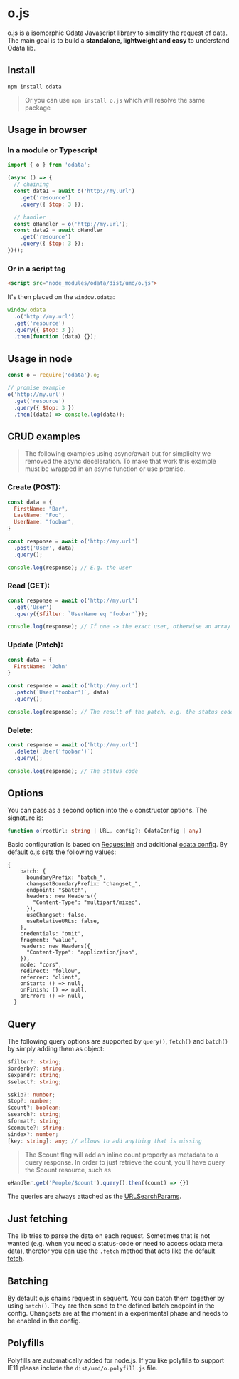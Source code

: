 # o.js

o.js is a isomorphic Odata Javascript library to simplify the request of data. The main goal is to build a **standalone, lightweight and easy** to understand Odata lib.

## Install

```
npm install odata
```

> Or you can use `npm install o.js` which will resolve the same package

## Usage in browser

### In a module or Typescript
```javascript
import { o } from 'odata';

(async () => {
  // chaining
  const data1 = await o('http://my.url')
    .get('resource')
    .query({ $top: 3 });

  // handler
  const oHandler = o('http://my.url');
  const data2 = await oHandler
    .get('resource')
    .query({ $top: 3 });
})();
```

### Or in a script tag
```html
<script src="node_modules/odata/dist/umd/o.js">
```

It's then placed on the `window.odata`: 
```javascript
window.odata
  .o('http://my.url')
  .get('resource')
  .query({ $top: 3 })
  .then(function (data) {});
```


## Usage in node
```javascript
const o = require('odata').o;

// promise example
o('http://my.url')
  .get('resource')
  .query({ $top: 3 })
  .then((data) => console.log(data));
```

## CRUD examples
> The following examples using async/await but for simplicity we removed the async deceleration. To make that work this example must be wrapped in an async function or use promise.

### **C**reate (POST):
```javascript
const data = {
  FirstName: "Bar",
  LastName: "Foo",
  UserName: "foobar",
}

const response = await o('http://my.url')
  .post('User', data)
  .query(); 

console.log(response); // E.g. the user 
```

### **R**ead (GET):
```javascript
const response = await o('http://my.url')
  .get('User')
  .query({$filter: `UserName eq 'foobar'`}); 

console.log(response); // If one -> the exact user, otherwise an array of users
```

### **U**pdate (Patch):
```javascript
const data = {
  FirstName: 'John'
}

const response = await o('http://my.url')
  .patch(`User('foobar')`, data)
  .query(); 

console.log(response); // The result of the patch, e.g. the status code
```

### **D**elete:
```javascript
const response = await o('http://my.url')
  .delete(`User('foobar')`)
  .query(); 

console.log(response); // The status code
```


## Options
You can pass as a second option into the `o` constructor options. The signature is:
```typescript
function o(rootUrl: string | URL, config?: OdataConfig | any)
```
Basic configuration is based on [RequestInit](https://developer.mozilla.org/en-US/docs/Web/API/Request/Request) and additional [odata config](src/OdataConfig.ts). By default o.js sets the following values:
```
{
    batch: {
      boundaryPrefix: "batch_",
      changsetBoundaryPrefix: "changset_",
      endpoint: "$batch",
      headers: new Headers({
        "Content-Type": "multipart/mixed",
      }),
      useChangset: false,
      useRelativeURLs: false,
    },
    credentials: "omit",
    fragment: "value",
    headers: new Headers({
      "Content-Type": "application/json",
    }),
    mode: "cors",
    redirect: "follow",
    referrer: "client",
    onStart: () => null,
    onFinish: () => null,
    onError: () => null,
  }
```

## Query
The following query options are supported by `query()`, `fetch()` and `batch()` by simply adding them as object:

```typescript
$filter?: string;
$orderby?: string;
$expand?: string;
$select?: string;

$skip?: number;
$top?: number;
$count?: boolean;
$search?: string;
$format?: string;
$compute?: string;
$index?: number;
[key: string]: any; // allows to add anything that is missing
```
> The $count flag will add an inline count property as metadata to a query response. In order to just retrieve the count, you'll have query the $count resource, such as

```typescript
oHandler.get('People/$count').query().then((count) => {})
```
   
The queries are always attached as the [URLSearchParams](https://developer.mozilla.org/en-US/docs/Web/API/URLSearchParams).

## Just fetching
The lib tries to parse the data on each request. Sometimes that is not wanted (e.g. when you need a status-code or need to access odata meta data), therefor you can use the `.fetch` method that acts like the default [fetch](https://developer.mozilla.org/en-US/docs/Web/API/Fetch_API).

## Batching
By default o.js chains request in sequent. You can batch them together by using `batch()`. They are then send to the defined batch endpoint in the config. Changsets are at the moment in a experimental phase and needs to be enabled in the config.

## Polyfills
Polyfills are automatically added for node.js. If you like polyfills to support IE11 please include the `dist/umd/o.polyfill.js` file.

